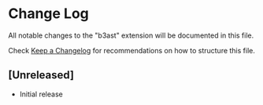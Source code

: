 # Change Log

All notable changes to the "b3ast" extension will be documented in this file.

Check [Keep a Changelog](http://keepachangelog.com/) for recommendations on how to structure this file.

## [Unreleased]

- Initial release
